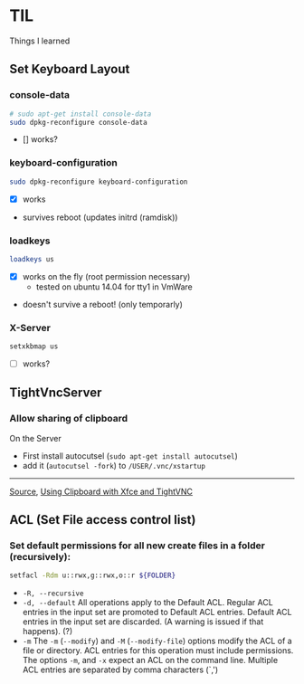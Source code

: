 # TIL
Things I learned

## Set Keyboard Layout
### console-data
```bash
# sudo apt-get install console-data
sudo dpkg-reconfigure console-data
```
- [] works?

### keyboard-configuration
```bash
sudo dpkg-reconfigure keyboard-configuration
```
- [x] works
- survives reboot (updates initrd (ramdisk))

### loadkeys 
```bash
loadkeys us
```
- [x] works on the fly (root permission necessary)
  - tested on ubuntu 14.04 for tty1 in VmWare
- doesn't survive a reboot! (only temporarly)

### X-Server
```bash
setxkbmap us
```
- [ ] works?

## TightVncServer
### Allow sharing of clipboard
On the Server
 - First install autocutsel (`sudo apt-get install autocutsel`)
 - add it (`autocutsel -fork`) to `/USER/.vnc/xstartup`

---
[Source](http://raspberrypi.stackexchange.com/a/4475), [Using Clipboard with Xfce and TightVNC](https://superuser.com/questions/901970/using-clipboard-with-xfce-and-tightvnc)


## ACL (Set File access control list)
### Set default permissions for all new create files in a folder (recursively):

```bash
setfacl -Rdm u::rwx,g::rwx,o::r ${FOLDER}
```
- `-R, --recursive`
- `-d, --default`
All operations apply to the Default ACL. Regular ACL entries in the input set are promoted to Default ACL entries. Default ACL entries in the  input  set  are  discarded. (A warning is issued if that happens). (?)
- `-m`
The `-m` (`--modify`) and `-M` (`--modify-file`) options modify the ACL of a file or directory.  ACL entries for this operation must include permissions.  
The options `-m`, and `-x` expect an ACL on the command line. Multiple ACL entries are separated by comma characters (`,')



